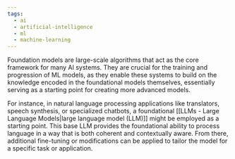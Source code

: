 ```yaml
---
tags:
  - ai
  - artificial-intelligence
  - ml
  - machine-learning
---
```

Foundation models are large-scale algorithms that act as the core framework for many AI systems. They are crucial for the training and progression of ML models, as they enable these systems to build on the knowledge encoded in the foundational models themselves, essentially serving as a starting point for creating more advanced models.

For instance, in natural language processing applications like translators, speech synthesis, or specialized chatbots, a foundational [[LLMs - Large Language Models|large language model (LLM)]] might be employed as a starting point. This base LLM provides the foundational ability to process language in a way that is both coherent and contextually aware. From there, additional fine-tuning or modifications can be applied to tailor the model for a specific task or application.